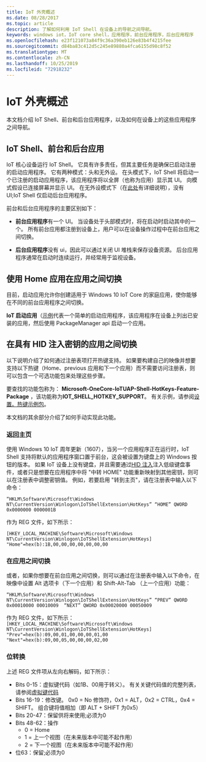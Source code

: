 ```yaml
---
title: IoT 外壳概述
ms.date: 08/28/2017
ms.topic: article
description: 了解如何利用 IoT Shell 在设备上的导航之间导航。
keywords: windows iot，IoT core shell，应用程序，前台应用程序，后台应用程序
ms.openlocfilehash: e23f121073a84f9c36a390eb126e83b4f4215fee
ms.sourcegitcommit: d84ba83c412d5c245e89880a4fca6155d98c8f52
ms.translationtype: MT
ms.contentlocale: zh-CN
ms.lasthandoff: 10/25/2019
ms.locfileid: "72918232"
---
```

# <a name="iot-shell-overview"></a>IoT 外壳概述

本文档介绍 IoT Shell、前台和后台应用程序，以及如何在设备上的这些应用程序之间导航。

## <a name="iot-shell-foreground-and-background-apps"></a>IoT Shell、前台和后台应用

IoT 核心设备运行 IoT Shell。 它具有许多责任，但其主要任务是确保已启动注册的启动应用程序。 它有两种模式：头和无外设。 在头模式下，IoT Shell 将启动一个已注册的启动应用程序，该应用程序将以全屏（也称为应用）显示其 UI。 向模式假设已连接屏幕并显示 UI。 在无外设模式下（在[此处](../learn-about-hardware/HeadlessMode.md)有详细说明），没有 UI;IoT Shell 仅启动后台应用程序。

前台和后台应用程序的主要区别如下：

- **前台应用程序**有一个 UI。 当设备处于头部模式时，将在启动时启动其中的一个。 所有前台应用都注册到设备上，用户可以在设备操作过程中在前台应用之间切换。

- **后台应用程序**没有 ui，因此可以通过关闭 UI 堆栈来保存设备资源。 后台应用程序通常在启动时连续运行，并经常用于监视设备。

## <a name="switching-between-apps-with-a-home-app"></a>使用 Home 应用在应用之间切换

目前，启动应用允许你创建适用于 Windows 10 IoT Core 的家庭应用，使你能够在不同的前台应用程序之间切换。 

**IoT 启动应用**（[示例](https://github.com/microsoft/Windows-iotcore-samples/tree/master/Samples/IoTStartApp)代表一个简单的启动应用程序，该应用程序在设备上列出已安装的应用，然后使用 PackageManager api 启动一个应用。

## <a name="switching-between-apps-with-hid-injection-keys"></a>在具有 HID 注入密钥的应用之间切换

以下说明介绍了如何通过注册表项打开热键支持。 如果要构建自己的映像并想要支持以下热键（Home、previous 应用和下一个应用）而不需要访问注册表，则可以包含一个可选功能包来处理这些步骤。

要查找的功能包称为： **Microsoft-OneCore-IoTUAP-Shell-HotKeys-Feature-Package** ，该功能称为**IOT_SHELL_HOTKEY_SUPPORT**。 有关示例，请参阅[设置。热键示例包](https://github.com/ms-iot/iot-adk-addonkit/tree/master/Workspace/Common/Packages/Settings.HotKey/Settings.HotKey.pkg.xml)。

本文档的其余部分介绍了如何手动实现此功能。

### <a name="return-home"></a>返回主页

使用 Windows 10 IoT 周年更新（1607），当另一个应用程序正在运行时，IoT Shell 支持将默认的应用程序窗口置于前台，这会被设置为键盘上的 Windows 按钮的版本。 如果 IoT 设备上没有键盘，并且需要通过[HID 注入](https://developer.microsoft.com/en-us/windows/iot/samples/hidinjection)注入低级键盘事件，或者只是想要在应用程序中将 "中转 HOME" 功能重新映射到其他密钥，则可以在注册表中调整密钥值。 例如，若要启用 "转到主页"，请在注册表中输入以下命令：

``
“HKLM\Software\Microsoft\Windows NT\CurrentVersion\Winlogon\IoTShellExtension\HotKeys” “HOME” QWORD    0x0000000 0000001B  
``

作为 REG 文件，如下所示：

``
[HKEY_LOCAL_MACHINE\Software\Microsoft\Windows NT\CurrentVersion\Winlogon\IoTShellExtension\HotKeys]
"Home"=hex(b):1B,00,00,00,00,00,00,00
``

### <a name="switch-between-apps"></a>在应用之间切换

或者，如果你想要在前台应用之间切换，则可以通过在注册表中输入以下命令，在映像中设置 Alt 选项卡（下一个应用）和 Shift-Alt-Tab （上一个应用）功能：

``
“HKLM\Software\Microsoft\Windows NT\CurrentVersion\Winlogon\IoTShellExtension\HotKeys”
“PREV” QWORD 0x00010000 00010009 
“NEXT” QWORD 0x00020000 00050009 
``

作为 REG 文件，如下所示： ``
[HKEY_LOCAL_MACHINE\Software\Microsoft\Windows NT\CurrentVersion\Winlogon\IoTShellExtension\HotKeys]
"Prev"=hex(b):09,00,01,00,00,00,01,00
"Next"=hex(b):09,00,05,00,00,00,02,00
``

### <a name="bit-translation"></a>位转换

上述 REG 文件项从左向右解码，如下所示：

- Bits 0-15：虚拟键代码（如1B、00用于转义）。 有关关键代码值的完整列表，请参阅[虚拟键代码](https://msdn.microsoft.com/library/windows/desktop/dd375731(v=vs.85).aspx)
- Bits 16-19：修改键。 0x0 = No 修饰符，0x1 = ALT，0x2 = CTRL，0x4 = SHIFT。 组合键将值相加（即 ALT + SHIFT 为0x5）
- Bits 20-47：保留供将来使用;必须为0
- Bits 48-62：操作
    - 0 = Home
    - 1 = 上一个视图（在未来版本中可能不起作用）
    - 2 = 下一个视图（在未来版本中可能不起作用）
- 位63：保留;必须为0

